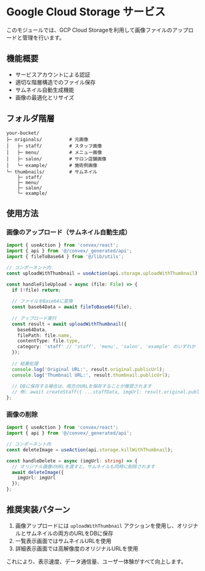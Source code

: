 # Google Cloud Storage サービス

このモジュールでは、GCP Cloud Storageを利用して画像ファイルのアップロードと管理を行います。

## 機能概要

- サービスアカウントによる認証
- 適切な階層構造でのファイル保存
- サムネイル自動生成機能
- 画像の最適化とリサイズ

## フォルダ階層

```
your-bucket/
├─ originals/          # 元画像
│   ├─ staff/          # スタッフ画像
│   ├─ menu/           # メニュー画像 
│   ├─ salon/          # サロン店舗画像
│   └─ example/        # 施術例画像
└─ thumbnails/         # サムネイル
    ├─ staff/
    ├─ menu/
    ├─ salon/
    └─ example/
```

## 使用方法

### 画像のアップロード（サムネイル自動生成）

```typescript
import { useAction } from 'convex/react';
import { api } from '@/convex/_generated/api';
import { fileToBase64 } from '@/lib/utils';

// コンポーネント内
const uploadWithThumbnail = useAction(api.storage.uploadWithThumbnail);

const handleFileUpload = async (file: File) => {
  if (!file) return;
  
  // ファイルをBase64に変換
  const base64Data = await fileToBase64(file);
  
  // アップロード実行
  const result = await uploadWithThumbnail({
    base64Data,
    filePath: file.name,
    contentType: file.type,
    category: 'staff' // 'staff', 'menu', 'salon', 'example' のいずれか
  });
  
  // 結果処理
  console.log('Original URL:', result.original.publicUrl);
  console.log('Thumbnail URL:', result.thumbnail.publicUrl);
  
  // DBに保存する場合は、両方のURLを保存することが推奨されます
  // 例: await createStaff({ ...staffData, imgUrl: result.original.publicUrl, thumbnailUrl: result.thumbnail.publicUrl });
};
```

### 画像の削除

```typescript
import { useAction } from 'convex/react';
import { api } from '@/convex/_generated/api';

// コンポーネント内
const deleteImage = useAction(api.storage.killWithThumbnail);

const handleDelete = async (imgUrl: string) => {
  // オリジナル画像のURLを渡すと、サムネイルも同時に削除されます
  await deleteImage({
    imgUrl: imgUrl
  });
};
```

## 推奨実装パターン

1. 画像アップロードには `uploadWithThumbnail` アクションを使用し、オリジナルとサムネイルの両方のURLをDBに保存
2. 一覧表示画面ではサムネイルURLを使用
3. 詳細表示画面では高解像度のオリジナルURLを使用

これにより、表示速度、データ通信量、ユーザー体験がすべて向上します。 